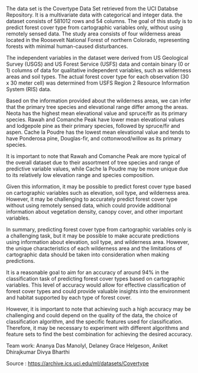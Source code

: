 The data set is the Covertype Data Set retrieved from the UCI Databse Repository. It is a multivariate data with categorical and integer data. the dataset consists of 581012 rows and 54 columns. The goal of this study is to predict forest cover type from cartographic variables only, without using remotely sensed data. The study area consists of four wilderness areas located in the Roosevelt National Forest of northern Colorado, representing forests with minimal human-caused disturbances.

The independent variables in the dataset were derived from US Geological Survey (USGS) and US Forest Service (USFS) data and contain binary (0 or 1) columns of data for qualitative independent variables, such as wilderness areas and soil types. The actual forest cover type for each observation (30 x 30 meter cell) was determined from USFS Region 2 Resource Information System (RIS) data.

Based on the information provided about the wilderness areas, we can infer that the primary tree species and elevational range differ among the areas. Neota has the highest mean elevational value and spruce/fir as its primary species. Rawah and Comanche Peak have lower mean elevational values and lodgepole pine as their primary species, followed by spruce/fir and aspen. Cache la Poudre has the lowest mean elevational value and tends to have Ponderosa pine, Douglas-fir, and cottonwood/willow as its primary species.

It is important to note that Rawah and Comanche Peak are more typical of the overall dataset due to their assortment of tree species and range of predictive variable values, while Cache la Poudre may be more unique due to its relatively low elevation range and species composition.

Given this information, it may be possible to predict forest cover type based on cartographic variables such as elevation, soil type, and wilderness area. However, it may be challenging to accurately predict forest cover type without using remotely sensed data, which could provide additional information about vegetation density, canopy cover, and other important variables.

In summary, predicting forest cover type from cartographic variables only is a challenging task, but it may be possible to make accurate predictions using information about elevation, soil type, and wilderness area. However, the unique characteristics of each wilderness area and the limitations of cartographic data should be taken into consideration when making predictions.

It is a reasonable goal to aim for an accuracy of around 94% in the classification task of predicting forest cover types based on cartographic variables. This level of accuracy would allow for effective classification of forest cover types and could provide valuable insights into the environment and habitat supported by each type of forest cover.

However, it is important to note that achieving such a high accuracy may be challenging and could depend on the quality of the data, the choice of classification algorithm, and the specific features used for classification. Therefore, it may be necessary to experiment with different algorithms and feature sets to find the best combination for achieving the desired accuracy.

Team work: Ananya Das Manolyl, Delaney Grace Helgeson, Aniket Dhirajkumar Divya Bharthi

Source : https://archive.ics.uci.edu/ml/datasets/Covertype
